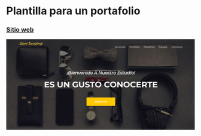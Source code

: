 # Plantilla para un portafolio

### [Sitio web](https://marvingcdev.ml/)

![Start Bootstrap](img_1.png)
